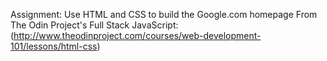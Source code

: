 Assignment: Use HTML and CSS to build the Google.com homepage
From The Odin Project's Full Stack JavaScript:
(http://www.theodinproject.com/courses/web-development-101/lessons/html-css)

